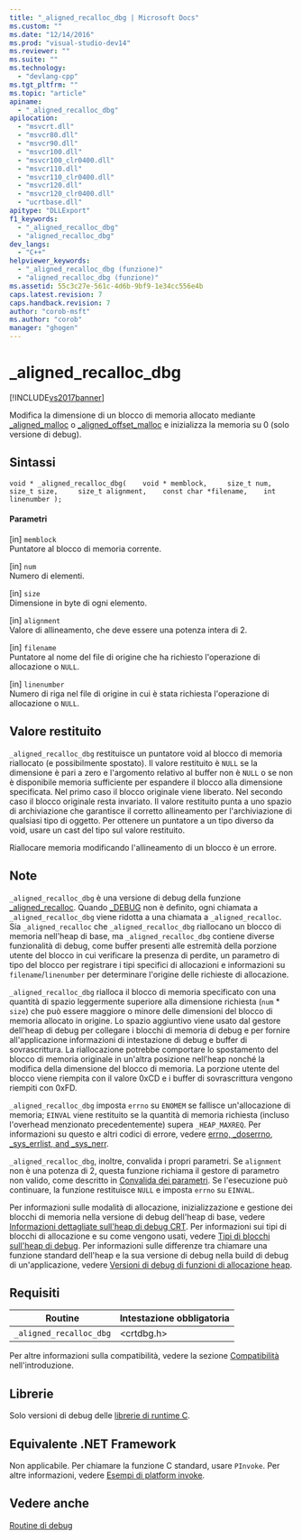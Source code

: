```yaml
---
title: "_aligned_recalloc_dbg | Microsoft Docs"
ms.custom: ""
ms.date: "12/14/2016"
ms.prod: "visual-studio-dev14"
ms.reviewer: ""
ms.suite: ""
ms.technology: 
  - "devlang-cpp"
ms.tgt_pltfrm: ""
ms.topic: "article"
apiname: 
  - "_aligned_recalloc_dbg"
apilocation: 
  - "msvcrt.dll"
  - "msvcr80.dll"
  - "msvcr90.dll"
  - "msvcr100.dll"
  - "msvcr100_clr0400.dll"
  - "msvcr110.dll"
  - "msvcr110_clr0400.dll"
  - "msvcr120.dll"
  - "msvcr120_clr0400.dll"
  - "ucrtbase.dll"
apitype: "DLLExport"
f1_keywords: 
  - "_aligned_recalloc_dbg"
  - "aligned_recalloc_dbg"
dev_langs: 
  - "C++"
helpviewer_keywords: 
  - "_aligned_recalloc_dbg (funzione)"
  - "aligned_recalloc_dbg (funzione)"
ms.assetid: 55c3c27e-561c-4d6b-9bf9-1e34cc556e4b
caps.latest.revision: 7
caps.handback.revision: 7
author: "corob-msft"
ms.author: "corob"
manager: "ghogen"
---
```

# _aligned_recalloc_dbg
[!INCLUDE[vs2017banner](../../assembler/inline/includes/vs2017banner.md)]

Modifica la dimensione di un blocco di memoria allocato mediante [\_aligned\_malloc](../../c-runtime-library/reference/aligned-malloc.md) o [\_aligned\_offset\_malloc](../../c-runtime-library/reference/aligned-offset-malloc.md) e inizializza la memoria su 0 \(solo versione di debug\).  
  
## Sintassi  
  
```  
void * _aligned_recalloc_dbg(    void * memblock,     size_t num,    size_t size,     size_t alignment,    const char *filename,    int linenumber );  
```  
  
#### Parametri  
 \[in\] `memblock`  
 Puntatore al blocco di memoria corrente.  
  
 \[in\] `num`  
 Numero di elementi.  
  
 \[in\] `size`  
 Dimensione in byte di ogni elemento.  
  
 \[in\] `alignment`  
 Valore di allineamento, che deve essere una potenza intera di 2.  
  
 \[in\] `filename`  
 Puntatore al nome del file di origine che ha richiesto l'operazione di allocazione o `NULL`.  
  
 \[in\] `linenumber`  
 Numero di riga nel file di origine in cui è stata richiesta l'operazione di allocazione o `NULL`.  
  
## Valore restituito  
 `_aligned_recalloc_dbg` restituisce un puntatore void al blocco di memoria riallocato \(e possibilmente spostato\).  Il valore restituito è `NULL` se la dimensione è pari a zero e l'argomento relativo al buffer non è `NULL` o se non è disponibile memoria sufficiente per espandere il blocco alla dimensione specificata.  Nel primo caso il blocco originale viene liberato.  Nel secondo caso il blocco originale resta invariato.  Il valore restituito punta a uno spazio di archiviazione che garantisce il corretto allineamento per l'archiviazione di qualsiasi tipo di oggetto.  Per ottenere un puntatore a un tipo diverso da void, usare un cast del tipo sul valore restituito.  
  
 Riallocare memoria modificando l'allineamento di un blocco è un errore.  
  
## Note  
 `_aligned_recalloc_dbg` è una versione di debug della funzione [\_aligned\_recalloc](../../c-runtime-library/reference/aligned-recalloc.md).  Quando [\_DEBUG](../../c-runtime-library/debug.md) non è definito, ogni chiamata a `_aligned_recalloc_dbg` viene ridotta a una chiamata a `_aligned_recalloc`.  Sia `_aligned_recalloc` che `_aligned_recalloc_dbg` riallocano un blocco di memoria nell'heap di base, ma `_aligned_recalloc_dbg` contiene diverse funzionalità di debug, come buffer presenti alle estremità della porzione utente del blocco in cui verificare la presenza di perdite, un parametro di tipo del blocco per registrare i tipi specifici di allocazioni e informazioni su `filename`\/`linenumber` per determinare l'origine delle richieste di allocazione.  
  
 `_aligned_recalloc_dbg` rialloca il blocco di memoria specificato con una quantità di spazio leggermente superiore alla dimensione richiesta \(`num` \* `size`\) che può essere maggiore o minore delle dimensioni del blocco di memoria allocato in origine.  Lo spazio aggiuntivo viene usato dal gestore dell'heap di debug per collegare i blocchi di memoria di debug e per fornire all'applicazione informazioni di intestazione di debug e buffer di sovrascrittura.  La riallocazione potrebbe comportare lo spostamento del blocco di memoria originale in un'altra posizione nell'heap nonché la modifica della dimensione del blocco di memoria.  La porzione utente del blocco viene riempita con il valore 0xCD e i buffer di sovrascrittura vengono riempiti con 0xFD.  
  
 `_aligned_recalloc_dbg` imposta `errno` su `ENOMEM` se fallisce un'allocazione di memoria; `EINVAL` viene restituito se la quantità di memoria richiesta \(incluso l'overhead menzionato precedentemente\) supera `_HEAP_MAXREQ`.  Per informazioni su questo e altri codici di errore, vedere [errno, \_doserrno, \_sys\_errlist, and \_sys\_nerr](../../c-runtime-library/errno-doserrno-sys-errlist-and-sys-nerr.md).  
  
 `_aligned_recalloc_dbg`, inoltre, convalida i propri parametri.  Se `alignment` non è una potenza di 2, questa funzione richiama il gestore di parametro non valido, come descritto in [Convalida dei parametri](../../c-runtime-library/parameter-validation.md).  Se l'esecuzione può continuare, la funzione restituisce `NULL` e imposta `errno` su `EINVAL`.  
  
 Per informazioni sulle modalità di allocazione, inizializzazione e gestione dei blocchi di memoria nella versione di debug dell'heap di base, vedere [Informazioni dettagliate sull'heap di debug CRT](../Topic/CRT%20Debug%20Heap%20Details.md).  Per informazioni sui tipi di blocchi di allocazione e su come vengono usati, vedere [Tipi di blocchi sull'heap di debug](../Topic/CRT%20Debug%20Heap%20Details.md#BKMK_Types_of_blocks_on_the_debug_heap).  Per informazioni sulle differenze tra chiamare una funzione standard dell'heap e la sua versione di debug nella build di debug di un'applicazione, vedere [Versioni di debug di funzioni di allocazione heap](../Topic/Debug%20Versions%20of%20Heap%20Allocation%20Functions.md).  
  
## Requisiti  
  
|Routine|Intestazione obbligatoria|  
|-------------|-------------------------------|  
|`_aligned_recalloc_dbg`|\<crtdbg.h\>|  
  
 Per altre informazioni sulla compatibilità, vedere la sezione [Compatibilità](../../c-runtime-library/compatibility.md) nell'introduzione.  
  
## Librerie  
 Solo versioni di debug delle [librerie di runtime C](../../c-runtime-library/crt-library-features.md).  
  
## Equivalente .NET Framework  
 Non applicabile. Per chiamare la funzione C standard, usare `PInvoke`. Per altre informazioni, vedere [Esempi di platform invoke](../Topic/Platform%20Invoke%20Examples.md).  
  
## Vedere anche  
 [Routine di debug](../../c-runtime-library/debug-routines.md)